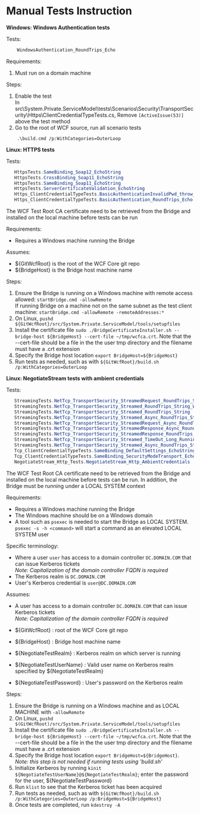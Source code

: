 Manual Tests Instruction
========================

**Windows: Windows Authentication tests**

Tests:  
```csharp
    WindowsAuthentication_RoundTrips_Echo
```

Requirements:

1. Must run on a domain machine

Steps:

1. Enable the test <br/>
In src\System.Private.ServiceModel\tests\Scenarios\Security\TransportSecurity\Https\ClientCredentialTypeTests.cs,
Remove  `[ActiveIssue(53)]` above the test method 
2. Go to the root of WCF source, run all scenario tests
```
    .\build.cmd /p:WithCategories=OuterLoop
```


**Linux: HTTPS tests** 

Tests:
```csharp
   HttpsTests.SameBinding_Soap12_EchoString 
   HttpsTests.CrossBinding_Soap11_EchoString
   HttpsTests.SameBinding_Soap11_EchoString 
   HttpsTests.ServerCertificateValidation_EchoString
   Https_ClientCredentialTypeTests.BasicAuthenticationInvalidPwd_throw_MessageSecurityException
   Https_ClientCredentialTypeTests.BasicAuthentication_RoundTrips_Echo
```

The WCF Test Root CA certificate need to be retrieved from the Bridge and installed on the local machine before tests can be run

Requirements: 

* Requires a Windows machine running the Bridge  

Assumes: 

* ${GitWcfRoot} is the root of the WCF Core git repo
* ${BridgeHost} is the Bridge host machine name  

Steps:

1. Ensure the Bridge is running on a Windows machine with remote access allowed: `startBridge.cmd -allowRemote` <br/> 
   If running Bridge on a machine not on the same subnet as the test client machine: `startBridge.cmd -allowRemote -remoteAddresses:*` 
2. On Linux, `pushd ${GitWcfRoot}/src/System.Private.ServiceModel/tools/setupfiles`
3. Install the certificate file `sudo ./BridgeCertificateInstaller.sh --bridge-host ${BridgeHost} --cert-file ~/tmp/wcfca.crt`. Note that the --cert-file should be a file in the the user tmp directory and the filename must have a .crt extension
4. Specify the Bridge host location `export BridgeHost=${BridgeHost}`
5. Run tests as needed, such as with `${GitWcfRoot}/build.sh /p:WithCategories=OuterLoop`

**Linux: NegotiateStream tests with ambient credentials** 

Tests:
```csharp
   StreamingTests.NetTcp_TransportSecurity_StreamedRequest_RoundTrips_String
   StreamingTests.NetTcp_TransportSecurity_Streamed_RoundTrips_String_WithSingleThreadedSyncContext
   StreamingTests.NetTcp_TransportSecurity_Streamed_RoundTrips_String
   StreamingTests.NetTcp_TransportSecurity_Streamed_Async_RoundTrips_String
   StreamingTests.NetTcp_TransportSecurity_StreamedRequest_Async_RoundTrips_String
   StreamingTests.NetTcp_TransportSecurity_StreamedResponse_Async_RoundTrips_String
   StreamingTests.NetTcp_TransportSecurity_StreamedResponse_RoundTrips_String
   StreamingTests.NetTcp_TransportSecurity_Streamed_TimeOut_Long_Running_Operation
   StreamingTests.NetTcp_TransportSecurity_Streamed_Async_RoundTrips_String_WithSingleThreadedSyncContext
   Tcp_ClientCredentialTypeTests.SameBinding_DefaultSettings_EchoString
   Tcp_ClientCredentialTypeTests.SameBinding_SecurityModeTransport_EchoString
   NegotiateStream_Http_Tests.NegotiateStream_Http_AmbientCredentials

```

The WCF Test Root CA certificate need to be retrieved from the Bridge and installed on the local machine before tests can be run.
In addition, the Bridge must be running under a LOCAL SYSTEM context

Requirements: 

* Requires a Windows machine running the Bridge
* The Windows machine should be on a Windows domain 
* A tool such as `psexec` is needed to start the Bridge as LOCAL SYSTEM. <br/>
  `psexec -s -h <command>` will start a command as an elevated LOCAL SYSTEM user

Specific terminology: 

* Where a user `user` has access to a domain controller `DC.DOMAIN.COM` that can issue Kerberos tickets <br/> 
  _Note: Capitalization of the domain controller FQDN is required_ 
* The Kerberos realm is `DC.DOMAIN.COM`
* User's Kerberos credential is `user@DC.DOMAIN.COM`

Assumes: 

* A user has access to a domain controller `DC.DOMAIN.COM` that can issue Kerberos tickets <br/> 
  _Note: Capitalization of the domain controller FQDN is required_  
  
* ${GitWcfRoot} : root of the WCF Core git repo
* ${BridgeHost} : Bridge host machine name  
* ${NegotiateTestRealm} :  Kerberos realm on which server is running
* ${NegotiateTestUserName} : Valid user name on Kerberos realm specified by ${NegotiateTestRealm} 
* ${NegotiateTestPassword} : User's password on the Kerberos realm

Steps:

1. Ensure the Bridge is running on a Windows machine and as LOCAL MACHINE with `-allowRemote`
2. On Linux, `pushd $(GitWcfRoot)/src/System.Private.ServiceModel/tools/setupfiles`
3. Install the certificate file `sudo ./BridgeCertificateInstaller.sh --bridge-host ${BridgeHost} --cert-file ~/tmp/wcfca.crt`. Note that the --cert-file should be a file in the the user tmp directory and the filename must have a .crt extension
4. Specify the Bridge host location `export BridgeHost=${BridgeHost}`. <br/> 
   _Note: this step is not needed if running tests using 'build.sh'_
5. Initialize Kerberos by running `kinit ${NegotiateTestUserName}@${NegotiateTestRealm}`; enter the password for the user, ${NegotiateTestPassword}
6. Run `klist` to see that the Kerberos ticket has been acquired 
7. Run tests as needed, such as with `${GitWcfRoot}/build.sh /p:WithCategories=OuterLoop /p:BridgeHost=${BridgeHost}`
8. Once tests are completed, run `kdestroy -A`

